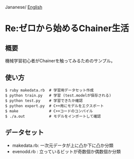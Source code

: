 Jananese/ [English](README.md)

# Re:ゼロから始めるChainer生活

## 概要

機械学習初心者がChainerを触ってみるためのサンプル。

## 使い方

    $ ruby makedata.rb  # 学習用データセット作成
    $ python train.py   # 学習 (test.modelが保存される)
    $ python test.py    # 学習できたか確認
    $ python export.py  # C++用にモデルをエクスポート
    $ make              # C++コードのコンパイル
    $ ./a.out           # モデルをインポートして確認

## データセット

* makedata.rb: 一次元データが上に凸か下に凸か分類
* evenodd.rb : 立っているビットが奇数個か偶数個か分類
